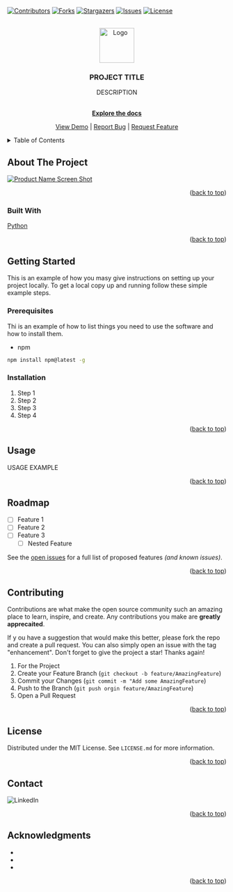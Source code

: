 <a name="readme-top"></a>



<!-- PROJECT SHIELDS -->
[![Contributors][contributors-shield]][contributors-url]
[![Forks][forks-shield]][forks-url]
[![Stargazers][stars-shield]][stars-url]
[![Issues][issues-shield]][issues-url]
[![License][license-shield]][license-url]



<!-- PROJECT LOGO -->
<br />
<div align="center">
  <a href="https://github.com/benjamineoneal/REPO">
    <img src="images/IMAGE.png" alt="Logo" width="80" height="80">
  </a>

<h3 align="center">PROJECT TITLE</h3>

  <p align="center">
    DESCRIPTION
    <br />
    <br />
    
  <a href="https://github.com/benjamineoneal/REPO"><strong>Explore the docs</strong></a>
  <br />
  
  <a href="https://github.com/benjamineoneal/REPO">View Demo</a>
  |
  <a href="https://github.com/benjamineoneal/REPO/issues">Report Bug</a>
  |
  <a href="https://github.com/benjamineoneal/REPO/issues">Request Feature</a>
  </p>

</div>



<!-- TABLE OF CONTENTS -->
<details>
  <summary>Table of Contents</summary>
  <ol>
    <li>
      <a href="#about-the-project">About The Project</a>
      <ul>
        <li><a href="#built-with">Built With</a></li>
      </ul>
    </li>
    <li>
      <a href="#getting-started">Getting Started</a>
      <ul>
        <li><a href="#prerequisites">Prerequisites</a></li>
        <li><a href="#installation">Installation</a></li>
      </ul>
    </li>
    <li><a href="#usage">Usage</a></li>
    <li><a href="#roadmap">Roadmap</a></li>
    <li><a href="#contributing">Contributing</a></li>
    <li><a href="#license">License</a></li>
    <li><a href="#contact">Contact</a></li>
    <li><a href="#acknowledgments">Acknowledgments</a></li>
  </ol>
</details>



<!-- ABOUT THE PROJECT -->
## About The Project

[![Product Name Screen Shot][product-screenshot]](https://example.com)

<p align="right">(<a href="#readme-top">back to top</a>)</p>



### Built  With

[Python][python-url]

<p align="right">(<a href="#readme-top">back to top</a>)</p>



<!-- GETTING STARTED -->
## Getting Started

This is an example of how you masy give instructions on setting up your project locally.
To get a local copy up and running follow these simple example steps.

### Prerequisites

Thi is an example of how to list things you need to use the software and how to install them.
* npm
``` sh
npm install npm@latest -g
```

### Installation

1. Step 1
2. Step 2
3. Step 3
4. Step 4

<p align="right">(<a href="#readme-top">back to top</a>)</p>



<!-- USAGE EXAMPLES -->
## Usage

USAGE EXAMPLE

<p align="right">(<a href="#readme-top">back to top</a>)</p>



<!-- ROADMAP -->
## Roadmap

- [ ] Feature 1
- [ ] Feature 2
- [ ] Feature 3
  - [ ] Nested Feature

See the [open issues](https://github.com/benjamineoneal/REPO/issues) for a full list of proposed features _(and known issues)_.

<p align="right">(<a href="#readme-top">back to top</a>)</p>



<!-- CONTRIBUTING -->
## Contributing

Contributions are what make the open source community such an amazing place to learn, inspire, and create. Any contributions you make are **greatly apprecaited**.

If y ou have a suggestion that would make this better, please fork the repo and create a pull request. You can also simply open an issue with the tag "enhancement".
Don't forget to give the project a star! Thanks again!

1. For the Project
2. Create your Feature Branch (`git checkout -b feature/AmazingFeature`)
3. Commit your Changes (`git commit -m "Add some AmazingFeature`)
4. Push to the Branch (`git push orgin feature/AmazingFeature`)
5. Open a Pull Request

<p align="right">(<a href="#readme-top">back to top</a>)</p>



<!-- LICENSE -->
## License

Distributed under the MIT License. See `LICENSE.md` for more information.

<p align="right">(<a href="#readme-top">back to top</a>)</p>



<!-- CONTACT -->
## Contact

![LinkedIn](https://img.shields.io/badge/benjaminoneal-eeeeee?style=social&logo=linkedin)&nbsp;

<p align="right">(<a href="#readme-top">back to top</a>)</p>



<!-- ACKNOWLEDGMENTS -->
## Acknowledgments

* []()
* []()
* []()

<p align="right">(<a href="#readme-top">back to top</a>)</p>



<!-- MARKDOWN LINKS & IMAGES -->
[contributors-shield]: https://img.shields.io/github/contributors/benjamineoneal/REPO.svg?style=for-the-badge
[contributors-url]: https://github.com/benjamineoneal/REPO/graphs/contributors
[forks-shield]: https://img.shields.io/github/forks/benjamineoneal/REPO.svg?style=for-the-badge
[forks-url]: https://github.com/benjamineoneal/REPO/network/members
[stars-shield]: https://img.shields.io/github/stars/benjamineoneal/REPO.svg?style=for-the-badge
[stars-url]: https://github.com/benjamineoneal/REPO/stargazers
[issues-shield]: https://img.shields.io/github/issues/benjamineoneal/REPO.svg?style=for-the-badge
[issues-url]: https://github.com/benjamineoneal/REPO/issues
[license-shield]: https://img.shields.io/github/license/benjamineoneal/REPO.svg?style=for-the-badge
[license-url]: https://github.com/benjamineoneal/REPO/blob/master/LICENSE.txt
[linkedin-shield]: https://img.shields.io/badge/-LinkedIn-black.svg?style=for-the-badge&logo=linkedin&colorB=555
[linkedin-url]: https://linkedin.com/in/linkedin_username
[product-screenshot]: images/screenshot.png
[Python]: https://python.org 
[python-url]: https://img.shields.io/badge/Python-3776AB?style=for-the-badge&logo=python&logoColor=white
